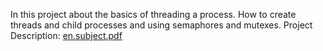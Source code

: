 In this project about the basics of threading a process. How to create threads and child processes and using semaphores and mutexes.
Project Description: [en.subject.pdf](https://github.com/mbrettsc/philo/files/10871834/en.subject.pdf)
